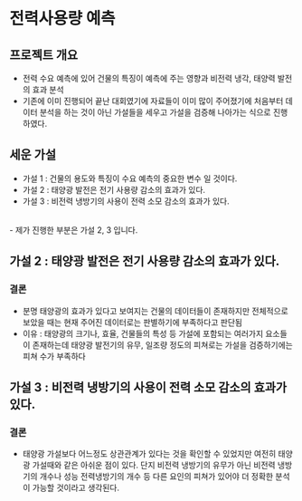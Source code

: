 # 전력사용량 예측

## 프로젝트 개요
- 전력 수요 예측에 있어 건물의 특징이 예측에 주는 영향과 비전력 냉각, 태양력 발전의 효과 분석 
- 기존에 이미 진행되어 끝난 대회였기에 자료들이 이미 많이 주어졌기에 처음부터 데이터 분석을 하는 것이 아닌 가설들을 세우고 가설을 검증해 나아가는 식으로 진행하였다.

## 세운 가설
- 가설 1 : 건물의 용도와 특징이 수요 예측의 중요한 변수 일 것이다.
- 가설 2 :  태양광 발전은 전기 사용량 감소의 효과가 있다.
- 가설 3 :  비전력 냉방기의 사용이 전력 소모 감소의 효과가 있다.
<br/>
- 제가 진행한 부분은 가설 2, 3 입니다.

## 가설 2 : 태양광 발전은 전기 사용량 감소의 효과가 있다.
### 결론
- 분명 태양광의 효과가 있다고 보여지는 건물의 데이터들이 존재하지만 전체적으로 보았을 때는 현재 주어진 데이터로는 판별하기에 부족하다고 판단됨
- 이유 : 태양광의 크기나, 효율, 건물들의 특성 등 가설에 포함되는 여러가지 요소들이 존재하는데 태양광 발전기의 유무, 일조량 정도의 피쳐로는 가설을 검증하기에는 피쳐 수가 부족하다

## 가설 3 : 비전력 냉방기의 사용이 전력 소모 감소의 효과가 있다.
### 결론
- 태양광 가설보다 어느정도 상관관계가 있다는 것을 확인할 수 있었지만 여전히 태양광 가설때와 같은 아쉬운 점이 있다.  단지 비전력 냉방기의 유무가 아닌 비전력 냉방기의 개수나 성능 전력냉방기의 개수 등 다른 요인의 피쳐가 있어야 더 정확한 분석이 가능할 것이라고 생각된다.
